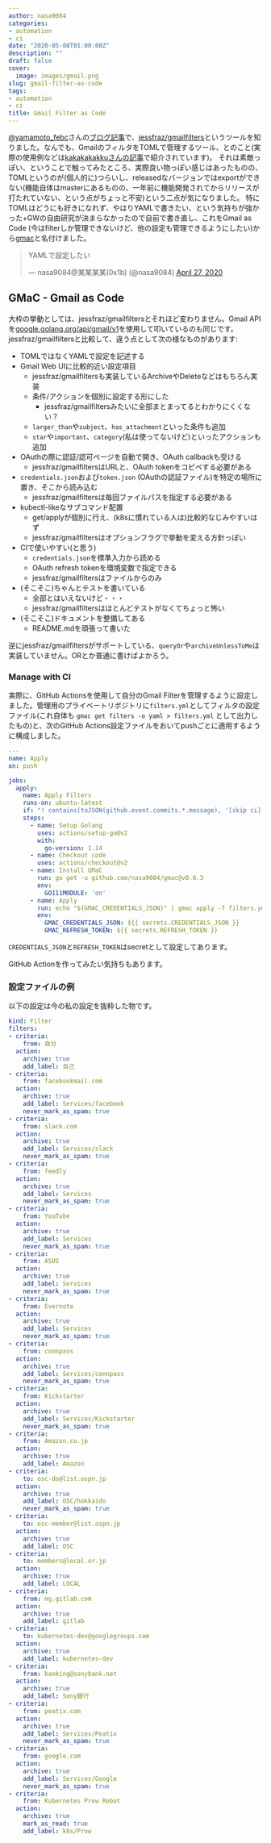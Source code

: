 ```yaml
---
author: nasa9084
categories:
- automation
- ci
date: "2020-05-08T01:00:00Z"
description: ""
draft: false
cover:
  image: images/gmail.png
slug: gmail-filter-as-code
tags:
- automation
- ci
title: Gmail Filter as Code
---
```



[@yamamoto_febc](https://twitter.com/yamamoto_febc)さんの[ブログ記事](https://febc-yamamoto.hatenablog.jp/entry/2020/04/26/182608)で、[jessfraz/gmailfilters](https://github.com/jessfraz/gmailfilters)というツールを知りました。なんでも、GmailのフィルタをTOMLで管理するツール、とのこと(実際の使用例などは[kakakakakkuさんの記事](https://kakakakakku.hatenablog.com/entry/2020/04/22/090002)で紹介されています)。
それは素敵っぽい、ということで触ってみたところ、実際良い物っぽい感じはあったものの、TOMLというのが(個人的に)つらいし、releasedなバージョンではexportができない(機能自体はmasterにあるものの、一年前に機能開発されてからリリースが打たれていない、という点がちょっと不安)という二点が気になりました。
特にTOMLはどうにも好きになれず、やはりYAMLで書きたい、という気持ちが強かった+GWの自由研究が決まらなかったので自前で書き直し、これをGmail as Code (今はfilterしか管理できないけど、他の設定も管理できるようにしたい)から[gmac](https://github.com/nasa9084/gmac)と名付けました。

<blockquote class="twitter-tweet"><p lang="ja" dir="ltr">YAMLで設定したい</p>&mdash; nasa9084@某某某某(0x1b) (@nasa9084) <a href="https://twitter.com/nasa9084/status/1254720750264541184?ref_src=twsrc%5Etfw">April 27, 2020</a></blockquote>
<script async src="https://platform.twitter.com/widgets.js" charset="utf-8"></script>

## GMaC - Gmail as Code

大枠の挙動としては、jessfraz/gmailfiltersとそれほど変わりません。Gmail APIを[google.golang.org/api/gmail/v1](https://pkg.go.dev/google.golang.org/api/gmail/v1)を使用して叩いているのも同じです。
jessfraz/gmailfiltersと比較して、違う点として次の様なものがあります:

* TOMLではなくYAMLで設定を記述する
* Gmail Web UIに比較的近い設定項目
    * jessfraz/gmailfiltersも実装しているArchiveやDeleteなどはもちろん実装
    * 条件/アクションを個別に設定する形にした
        * jessfraz/gmailfiltersみたいに全部まとまってるとわかりにくくない？
    * `larger_than`や`subject`、`has_attachment`といった条件も追加
    * `star`や`important`、`category`(私は使ってないけど)といったアクションも追加
* OAuthの際に認証/認可ページを自動で開き、OAuth callbackも受ける
    * jessfraz/gmailfiltersはURLと、OAuth tokenをコピペする必要がある
* `credentials.json`および`token.json` (OAuthの認証ファイル)を特定の場所に置き、そこから読み込む
    * jessfraz/gmailfiltersは毎回ファイルパスを指定する必要がある
* kubectl-likeなサブコマンド配置
    * get/applyが個別に行え、(k8sに慣れている人は)比較的なじみやすいはず
    * jessfraz/gmailfiltersはオプションフラグで挙動を変える方針っぽい
* CIで使いやすい(と思う)
    * `credentials.json`を標準入力から読める
    * OAuth refresh tokenを環境変数で指定できる
    * jessfraz/gmailfiltersはファイルからのみ
* (そこそこ)ちゃんとテストを書いている
    * 全部とはいえないけど・・・
    * jessfraz/gmailfiltersはほとんどテストがなくてちょっと怖い
* (そこそこ)ドキュメントを整備してある
    * README.mdを頑張って書いた

逆にjessfraz/gmailfiltersがサポートしている、`queryOr`や`archiveUnlessToMe`は実装していません。ORとか普通に書けばよかろう。



### Manage with CI

実際に、GitHub Actionsを使用して自分のGmail Filterを管理するように設定しました。管理用のプライベートリポジトリに`filters.yml`としてフィルタの設定ファイル(これ自体も `gmac get filters -o yaml > filters.yml` として出力したもの)と、次のGitHub Actions設定ファイルをおいてpushごとに適用するように構成しました。

```yaml
---
name: Apply
on: push

jobs:
  apply:
    name: Apply Filters
    runs-on: ubuntu-latest
    if: "! contains(toJSON(github.event.commits.*.message), '[skip ci]')"
    steps:
      - name: Setup Golang
        uses: actions/setup-go@v2
        with:
          go-version: 1.14
      - name: Checkout code
        uses: actions/checkout@v2
      - name: Install GMaC
        run: go get -u github.com/nasa9084/gmac@v0.0.3
        env:
          GO111MODULE: 'on'
      - name: Apply
        run: echo "${GMAC_CREDENTIALS_JSON}" | gmac apply -f filters.yml -c-
        env:
          GMAC_CREDENTIALS_JSON: ${{ secrets.CREDENTIALS_JSON }}
          GMAC_REFRESH_TOKEN: ${{ secrets.REFRESH_TOKEN }}
```

`CREDENTIALS_JSON`と`REFRESH_TOKEN`はsecretとして設定してあります。

GitHub Actionを作ってみたい気持ちもあります。

### 設定ファイルの例

以下の設定は今の私の設定を抜粋した物です。

```yaml
kind: Filter
filters:
- criteria:
    from: 自分
  action:
    archive: true
    add_label: 自己
- criteria:
    from: facebookmail.com
  action:
    archive: true
    add_label: Services/facebook
    never_mark_as_spam: true
- criteria:
    from: slack.com
  action:
    archive: true
    add_label: Services/slack
    never_mark_as_spam: true
- criteria:
    from: feedly
  action:
    archive: true
    add_label: Services
    never_mark_as_spam: true
- criteria:
    from: YouTube
  action:
    archive: true
    add_label: Services
    never_mark_as_spam: true
- criteria:
    from: ASUS
  action:
    archive: true
    add_label: Services
    never_mark_as_spam: true
- criteria:
    from: Evernote
  action:
    archive: true
    add_label: Services
    never_mark_as_spam: true
- criteria:
    from: connpass
  action:
    archive: true
    add_label: Services/connpass
    never_mark_as_spam: true
- criteria:
    from: Kickstarter
  action:
    archive: true
    add_label: Services/Kickstarter
    never_mark_as_spam: true
- criteria:
    from: Amazon.co.jp
  action:
    archive: true
    add_label: Amazon
- criteria:
    to: osc-do@list.ospn.jp
  action:
    archive: true
    add_label: OSC/hokkaido
    never_mark_as_spam: true
- criteria:
    to: osc-member@list.ospn.jp
  action:
    archive: true
    add_label: OSC
- criteria:
    to: members@local.or.jp
  action:
    archive: true
    add_label: LOCAL
- criteria:
    from: mg.gitlab.com
  action:
    archive: true
    add_label: gitlab
- criteria:
    to: kubernetes-dev@googlegroups.com
  action:
    archive: true
    add_label: kubernetes-dev
- criteria:
    from: banking@sonybank.net
  action:
    archive: true
    add_label: Sony銀行
- criteria:
    from: peatix.com
  action:
    archive: true
    add_label: Services/Peatix
    never_mark_as_spam: true
- criteria:
    from: google.com
  action:
    archive: true
    add_label: Services/Google
    never_mark_as_spam: true
- criteria:
    from: Kubernetes Prow Robot
  action:
    archive: true
    mark_as_read: true
    add_label: k8s/Prow
```



